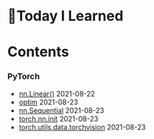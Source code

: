 # :pencil:Today I Learned

# Contents

### PyTorch
 - [nn.Linear()](https://github.com/s-ryuri/TIL/blob/main/Pytorch/nn.Linear.md) 2021-08-22
 - [optim](https://github.com/s-ryuri/TIL/blob/main/Pytorch/optim.md) 2021-08-23
 - [nn.Sequential]() 2021-08-23
 - [torch.nn.init]() 2021-08-23
 - [torch.utils.data.torchvision]() 2021-08-23
